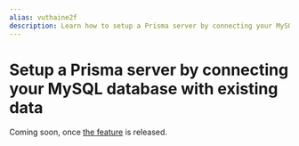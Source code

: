 ```yaml
---
alias: vuthaine2f
description: Learn how to setup a Prisma server by connecting your MySQL database with existing data.
---
```


# Setup a Prisma server by connecting your MySQL database with existing data

Coming soon, once [the feature](https://github.com/prisma/prisma/issues/2506) is released.
